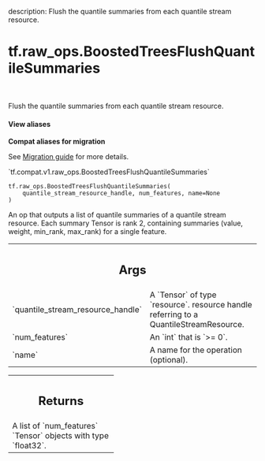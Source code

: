 description: Flush the quantile summaries from each quantile stream resource.

<div itemscope itemtype="http://developers.google.com/ReferenceObject">
<meta itemprop="name" content="tf.raw_ops.BoostedTreesFlushQuantileSummaries" />
<meta itemprop="path" content="Stable" />
</div>

# tf.raw_ops.BoostedTreesFlushQuantileSummaries

<!-- Insert buttons and diff -->

<table class="tfo-notebook-buttons tfo-api nocontent" align="left">

</table>



Flush the quantile summaries from each quantile stream resource.

<section class="expandable">
  <h4 class="showalways">View aliases</h4>
  <p>
<b>Compat aliases for migration</b>
<p>See
<a href="https://www.tensorflow.org/guide/migrate">Migration guide</a> for
more details.</p>
<p>`tf.compat.v1.raw_ops.BoostedTreesFlushQuantileSummaries`</p>
</p>
</section>

<pre class="devsite-click-to-copy prettyprint lang-py tfo-signature-link">
<code>tf.raw_ops.BoostedTreesFlushQuantileSummaries(
    quantile_stream_resource_handle, num_features, name=None
)
</code></pre>



<!-- Placeholder for "Used in" -->

An op that outputs a list of quantile summaries of a quantile stream resource.
Each summary Tensor is rank 2, containing summaries (value, weight, min_rank,
max_rank) for a single feature.

<!-- Tabular view -->
 <table class="responsive fixed orange">
<colgroup><col width="214px"><col></colgroup>
<tr><th colspan="2"><h2 class="add-link">Args</h2></th></tr>

<tr>
<td>
`quantile_stream_resource_handle`
</td>
<td>
A `Tensor` of type `resource`.
resource handle referring to a QuantileStreamResource.
</td>
</tr><tr>
<td>
`num_features`
</td>
<td>
An `int` that is `>= 0`.
</td>
</tr><tr>
<td>
`name`
</td>
<td>
A name for the operation (optional).
</td>
</tr>
</table>



<!-- Tabular view -->
 <table class="responsive fixed orange">
<colgroup><col width="214px"><col></colgroup>
<tr><th colspan="2"><h2 class="add-link">Returns</h2></th></tr>
<tr class="alt">
<td colspan="2">
A list of `num_features` `Tensor` objects with type `float32`.
</td>
</tr>

</table>

